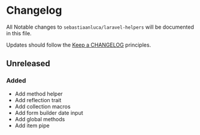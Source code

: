 # Changelog

All Notable changes to `sebastiaanluca/laravel-helpers` will be documented in this file.

Updates should follow the [Keep a CHANGELOG](http://keepachangelog.com/) principles.

## Unreleased

### Added
- Add method helper
- Add reflection trait
- Add collection macros
- Add form builder date input
- Add global methods
- Add item pipe
